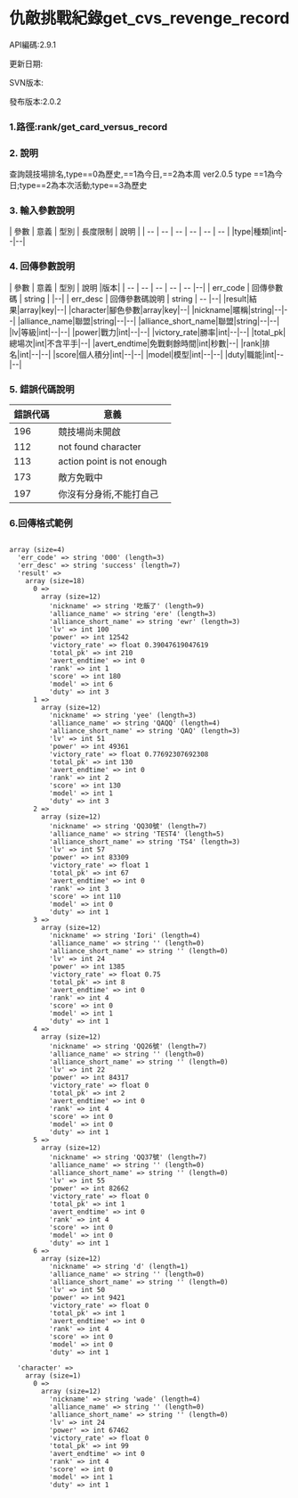 # 仇敵挑戰紀錄get_cvs_revenge_record


API編碼:2.9.1

> 


更新日期:

> 

SVN版本:


發布版本:2.0.2

### 1.路徑:rank/get_card_versus_record

### 2. 說明
查詢競技場排名,type==0為歷史,==1為今日,==2為本周
ver2.0.5 type ==1為今日;type==2為本次活動;type==3為歷史
### 3. 輸入參數說明


| 參數 | 意義 | 型別 | 長度限制 | 說明 |
| -- | -- | -- | -- | -- | -- |
|type|種類|int|--|--|


### 4. 回傳參數說明
| 參數 | 意義 | 型別 | 說明 |版本|
| -- | -- | -- | -- | -- |--|
| err_code | 回傳參數碼 | string |  |--|
| err_desc | 回傳參數碼說明 | string | -- |--|
|result|結果|array|key|--|
|character|腳色參數|array|key|--|
|nickname|暱稱|string|--|--|
|alliance_name|聯盟|string|--|--|
|alliance_short_name|聯盟|string|--|--|
|lv|等級|int|--|--|
|power|戰力|int|--|--|
|victory_rate|勝率|int|--|--|
|total_pk|總場次|int|不含平手|--|
|avert_endtime|免戰剩餘時間|int|秒數|--|
|rank|排名|int|--|--|
|score|個人積分|int|--|--|
|model|模型|int|--|--|
|duty|職能|int|--|--|



### 5. 錯誤代碼說明
|錯誤代碼|意義|
|--|--|
|196|競技場尚未開啟|
|112|not found character|
|113|action point is not enough|
|173|敵方免戰中|
|197|你沒有分身術,不能打自己|


### 6.回傳格式範例

```

array (size=4)
  'err_code' => string '000' (length=3)
  'err_desc' => string 'success' (length=7)
  'result' => 
    array (size=18)
      0 => 
        array (size=12)
          'nickname' => string '吃飯了' (length=9)
          'alliance_name' => string 'ere' (length=3)
          'alliance_short_name' => string 'ewr' (length=3)
          'lv' => int 100
          'power' => int 12542
          'victory_rate' => float 0.39047619047619
          'total_pk' => int 210
          'avert_endtime' => int 0
          'rank' => int 1
          'score' => int 180
          'model' => int 6
          'duty' => int 3
      1 => 
        array (size=12)
          'nickname' => string 'yee' (length=3)
          'alliance_name' => string 'QAQQ' (length=4)
          'alliance_short_name' => string 'QAQ' (length=3)
          'lv' => int 51
          'power' => int 49361
          'victory_rate' => float 0.77692307692308
          'total_pk' => int 130
          'avert_endtime' => int 0
          'rank' => int 2
          'score' => int 130
          'model' => int 1
          'duty' => int 3
      2 => 
        array (size=12)
          'nickname' => string 'QQ30號' (length=7)
          'alliance_name' => string 'TEST4' (length=5)
          'alliance_short_name' => string 'TS4' (length=3)
          'lv' => int 57
          'power' => int 83309
          'victory_rate' => float 1
          'total_pk' => int 67
          'avert_endtime' => int 0
          'rank' => int 3
          'score' => int 110
          'model' => int 0
          'duty' => int 1
      3 => 
        array (size=12)
          'nickname' => string 'Iori' (length=4)
          'alliance_name' => string '' (length=0)
          'alliance_short_name' => string '' (length=0)
          'lv' => int 24
          'power' => int 1385
          'victory_rate' => float 0.75
          'total_pk' => int 8
          'avert_endtime' => int 0
          'rank' => int 4
          'score' => int 0
          'model' => int 1
          'duty' => int 1
      4 => 
        array (size=12)
          'nickname' => string 'QQ26號' (length=7)
          'alliance_name' => string '' (length=0)
          'alliance_short_name' => string '' (length=0)
          'lv' => int 22
          'power' => int 84317
          'victory_rate' => float 0
          'total_pk' => int 2
          'avert_endtime' => int 0
          'rank' => int 4
          'score' => int 0
          'model' => int 0
          'duty' => int 1
      5 => 
        array (size=12)
          'nickname' => string 'QQ37號' (length=7)
          'alliance_name' => string '' (length=0)
          'alliance_short_name' => string '' (length=0)
          'lv' => int 55
          'power' => int 82662
          'victory_rate' => float 0
          'total_pk' => int 1
          'avert_endtime' => int 0
          'rank' => int 4
          'score' => int 0
          'model' => int 0
          'duty' => int 1
      6 => 
        array (size=12)
          'nickname' => string 'd' (length=1)
          'alliance_name' => string '' (length=0)
          'alliance_short_name' => string '' (length=0)
          'lv' => int 50
          'power' => int 9421
          'victory_rate' => float 0
          'total_pk' => int 1
          'avert_endtime' => int 0
          'rank' => int 4
          'score' => int 0
          'model' => int 0
          'duty' => int 1

  'character' => 
    array (size=1)
      0 => 
        array (size=12)
          'nickname' => string 'wade' (length=4)
          'alliance_name' => string '' (length=0)
          'alliance_short_name' => string '' (length=0)
          'lv' => int 24
          'power' => int 67462
          'victory_rate' => float 0
          'total_pk' => int 99
          'avert_endtime' => int 0
          'rank' => int 4
          'score' => int 0
          'model' => int 1
          'duty' => int 1
```

